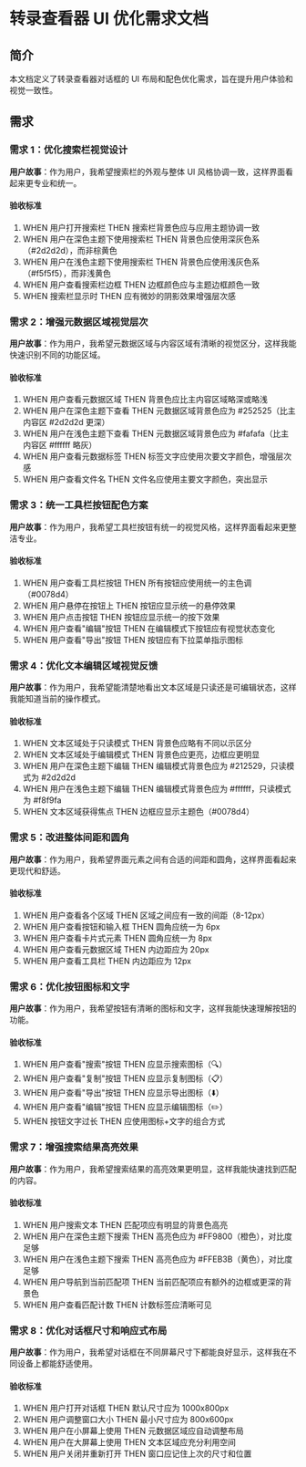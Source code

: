 # 转录查看器 UI 优化需求文档

## 简介

本文档定义了转录查看器对话框的 UI 布局和配色优化需求，旨在提升用户体验和视觉一致性。

## 需求

### 需求 1：优化搜索栏视觉设计

**用户故事**：作为用户，我希望搜索栏的外观与整体 UI 风格协调一致，这样界面看起来更专业和统一。

#### 验收标准

1. WHEN 用户打开搜索栏 THEN 搜索栏背景色应与应用主题协调一致
2. WHEN 用户在深色主题下使用搜索栏 THEN 背景色应使用深灰色系（#2d2d2d），而非棕黄色
3. WHEN 用户在浅色主题下使用搜索栏 THEN 背景色应使用浅灰色系（#f5f5f5），而非浅黄色
4. WHEN 用户查看搜索栏边框 THEN 边框颜色应与主题边框颜色一致
5. WHEN 搜索栏显示时 THEN 应有微妙的阴影效果增强层次感

### 需求 2：增强元数据区域视觉层次

**用户故事**：作为用户，我希望元数据区域与内容区域有清晰的视觉区分，这样我能快速识别不同的功能区域。

#### 验收标准

1. WHEN 用户查看元数据区域 THEN 背景色应比主内容区域略深或略浅
2. WHEN 用户在深色主题下查看 THEN 元数据区域背景色应为 #252525（比主内容区 #2d2d2d 更深）
3. WHEN 用户在浅色主题下查看 THEN 元数据区域背景色应为 #fafafa（比主内容区 #ffffff 略灰）
4. WHEN 用户查看元数据标签 THEN 标签文字应使用次要文字颜色，增强层次感
5. WHEN 用户查看文件名 THEN 文件名应使用主要文字颜色，突出显示

### 需求 3：统一工具栏按钮配色方案

**用户故事**：作为用户，我希望工具栏按钮有统一的视觉风格，这样界面看起来更整洁专业。

#### 验收标准

1. WHEN 用户查看工具栏按钮 THEN 所有按钮应使用统一的主色调（#0078d4）
2. WHEN 用户悬停在按钮上 THEN 按钮应显示统一的悬停效果
3. WHEN 用户点击按钮 THEN 按钮应显示统一的按下效果
4. WHEN 用户查看"编辑"按钮 THEN 在编辑模式下按钮应有视觉状态变化
5. WHEN 用户查看"导出"按钮 THEN 按钮应有下拉菜单指示图标

### 需求 4：优化文本编辑区域视觉反馈

**用户故事**：作为用户，我希望能清楚地看出文本区域是只读还是可编辑状态，这样我能知道当前的操作模式。

#### 验收标准

1. WHEN 文本区域处于只读模式 THEN 背景色应略有不同以示区分
2. WHEN 文本区域处于编辑模式 THEN 背景色应更亮，边框应更明显
3. WHEN 用户在深色主题下编辑 THEN 编辑模式背景色应为 #212529，只读模式为 #2d2d2d
4. WHEN 用户在浅色主题下编辑 THEN 编辑模式背景色应为 #ffffff，只读模式为 #f8f9fa
5. WHEN 文本区域获得焦点 THEN 边框应显示主题色（#0078d4）

### 需求 5：改进整体间距和圆角

**用户故事**：作为用户，我希望界面元素之间有合适的间距和圆角，这样界面看起来更现代和舒适。

#### 验收标准

1. WHEN 用户查看各个区域 THEN 区域之间应有一致的间距（8-12px）
2. WHEN 用户查看按钮和输入框 THEN 圆角应统一为 6px
3. WHEN 用户查看卡片式元素 THEN 圆角应统一为 8px
4. WHEN 用户查看元数据区域 THEN 内边距应为 20px
5. WHEN 用户查看工具栏 THEN 内边距应为 12px

### 需求 6：优化按钮图标和文字

**用户故事**：作为用户，我希望按钮有清晰的图标和文字，这样我能快速理解按钮的功能。

#### 验收标准

1. WHEN 用户查看"搜索"按钮 THEN 应显示搜索图标（🔍）
2. WHEN 用户查看"复制"按钮 THEN 应显示复制图标（📋）
3. WHEN 用户查看"导出"按钮 THEN 应显示导出图标（⬇️）
4. WHEN 用户查看"编辑"按钮 THEN 应显示编辑图标（✏️）
5. WHEN 按钮文字过长 THEN 应使用图标+文字的组合方式

### 需求 7：增强搜索结果高亮效果

**用户故事**：作为用户，我希望搜索结果的高亮效果更明显，这样我能快速找到匹配的内容。

#### 验收标准

1. WHEN 用户搜索文本 THEN 匹配项应有明显的背景色高亮
2. WHEN 用户在深色主题下搜索 THEN 高亮色应为 #FF9800（橙色），对比度足够
3. WHEN 用户在浅色主题下搜索 THEN 高亮色应为 #FFEB3B（黄色），对比度足够
4. WHEN 用户导航到当前匹配项 THEN 当前匹配项应有额外的边框或更深的背景色
5. WHEN 用户查看匹配计数 THEN 计数标签应清晰可见

### 需求 8：优化对话框尺寸和响应式布局

**用户故事**：作为用户，我希望对话框在不同屏幕尺寸下都能良好显示，这样我在不同设备上都能舒适使用。

#### 验收标准

1. WHEN 用户打开对话框 THEN 默认尺寸应为 1000x800px
2. WHEN 用户调整窗口大小 THEN 最小尺寸应为 800x600px
3. WHEN 用户在小屏幕上使用 THEN 元数据区域应自动调整布局
4. WHEN 用户在大屏幕上使用 THEN 文本区域应充分利用空间
5. WHEN 用户关闭并重新打开 THEN 窗口应记住上次的尺寸和位置
